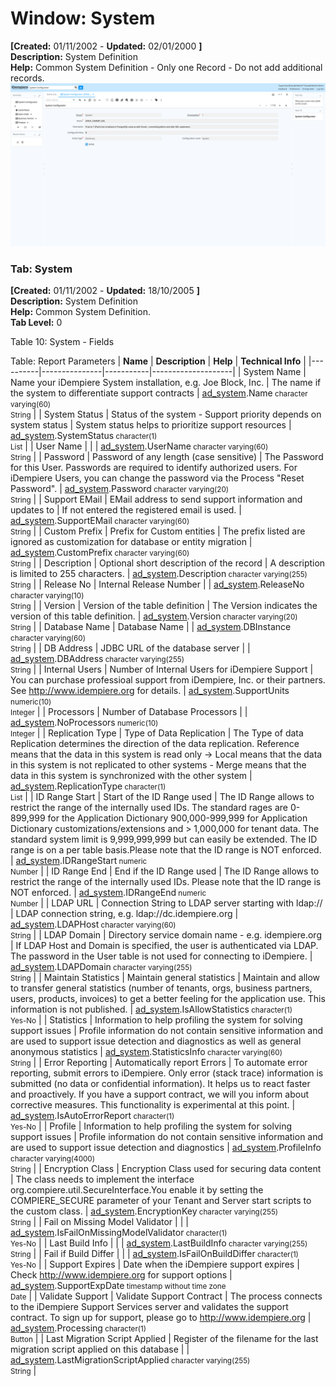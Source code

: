 # Window: System

**[Created:** 01/11/2002 - **Updated:** 02/01/2000 **]**  
**Description:** System Definition  
**Help:** Common System Definition - Only one Record - Do not add additional records.  
![](/img/docs/manual/System-Window_iDempiere_v12.0.0.png)

### Tab: System

**[Created:** 01/11/2002 - **Updated:** 18/10/2005 **]**   
**Description:** System Definition  
**Help:** Common System Definition.  
**Tab Level:** 0

Table 10: System - Fields 

Table: Report Parameters
| **Name** | **Description** | **Help** | **Technical Info** |
|----------|---------------|-----------|--------------------|
| System Name | Name your iDempiere System installation, e.g. Joe Block, Inc. | The name if the system to differentiate support contracts | [ad_system](https://idempiere-schemaspy.muriloht.com/adempiere/tables/ad_system.html).Name<small> character varying(60) <br/> String</small> | 
| System Status | Status of the system - Support priority depends on system status | System status helps to prioritize support resources | [ad_system](https://idempiere-schemaspy.muriloht.com/adempiere/tables/ad_system.html).SystemStatus<small> character(1) <br/> List</small> | 
| User Name |  |  | [ad_system](https://idempiere-schemaspy.muriloht.com/adempiere/tables/ad_system.html).UserName<small> character varying(60) <br/> String</small> | 
| Password | Password of any length (case sensitive) | The Password for this User.  Passwords are required to identify authorized users.  For iDempiere Users, you can change the password via the Process &quot;Reset Password&quot;. | [ad_system](https://idempiere-schemaspy.muriloht.com/adempiere/tables/ad_system.html).Password<small> character varying(20) <br/> String</small> | 
| Support EMail | EMail address to send support information and updates to | If not entered the registered email is used. | [ad_system](https://idempiere-schemaspy.muriloht.com/adempiere/tables/ad_system.html).SupportEMail<small> character varying(60) <br/> String</small> | 
| Custom Prefix | Prefix for Custom entities | The prefix listed are ignored as customization for database or entity migration | [ad_system](https://idempiere-schemaspy.muriloht.com/adempiere/tables/ad_system.html).CustomPrefix<small> character varying(60) <br/> String</small> | 
| Description | Optional short description of the record | A description is limited to 255 characters. | [ad_system](https://idempiere-schemaspy.muriloht.com/adempiere/tables/ad_system.html).Description<small> character varying(255) <br/> String</small> | 
| Release No | Internal Release Number |  | [ad_system](https://idempiere-schemaspy.muriloht.com/adempiere/tables/ad_system.html).ReleaseNo<small> character varying(10) <br/> String</small> | 
| Version | Version of the table definition | The Version indicates the version of this table definition. | [ad_system](https://idempiere-schemaspy.muriloht.com/adempiere/tables/ad_system.html).Version<small> character varying(20) <br/> String</small> | 
| Database Name | Database Name |  | [ad_system](https://idempiere-schemaspy.muriloht.com/adempiere/tables/ad_system.html).DBInstance<small> character varying(60) <br/> String</small> | 
| DB Address | JDBC URL of the database server |  | [ad_system](https://idempiere-schemaspy.muriloht.com/adempiere/tables/ad_system.html).DBAddress<small> character varying(255) <br/> String</small> | 
| Internal Users | Number of Internal Users for iDempiere Support | You can purchase professioal support from iDempiere, Inc. or their partners.  See http://www.idempiere.org for details. | [ad_system](https://idempiere-schemaspy.muriloht.com/adempiere/tables/ad_system.html).SupportUnits<small> numeric(10) <br/> Integer</small> | 
| Processors | Number of Database Processors |  | [ad_system](https://idempiere-schemaspy.muriloht.com/adempiere/tables/ad_system.html).NoProcessors<small> numeric(10) <br/> Integer</small> | 
| Replication Type | Type of Data Replication | The Type of data Replication determines the direction of the data replication.  Reference means that the data in this system is read only -&gt; Local means that the data in this system is not replicated to other systems - Merge means that the data in this system is synchronized with the other system | [ad_system](https://idempiere-schemaspy.muriloht.com/adempiere/tables/ad_system.html).ReplicationType<small> character(1) <br/> List</small> | 
| ID Range Start | Start of the ID Range used | The ID Range allows to restrict the range of the internally used IDs. The standard rages are 0-899,999 for the Application Dictionary 900,000-999,999 for Application Dictionary customizations/extensions and &gt; 1,000,000 for tenant data. The standard system limit is 9,999,999,999 but can easily be extended.  The ID range is on a per table basis.Please note that the ID range is NOT enforced. | [ad_system](https://idempiere-schemaspy.muriloht.com/adempiere/tables/ad_system.html).IDRangeStart<small> numeric <br/> Number</small> | 
| ID Range End | End if the ID Range used | The ID Range allows to restrict the range of the internally used IDs. Please note that the ID range is NOT enforced. | [ad_system](https://idempiere-schemaspy.muriloht.com/adempiere/tables/ad_system.html).IDRangeEnd<small> numeric <br/> Number</small> | 
| LDAP URL | Connection String to LDAP server starting with ldap:// | LDAP connection string, e.g. ldap://dc.idempiere.org | [ad_system](https://idempiere-schemaspy.muriloht.com/adempiere/tables/ad_system.html).LDAPHost<small> character varying(60) <br/> String</small> | 
| LDAP Domain | Directory service domain name - e.g. idempiere.org | If LDAP Host and Domain is specified, the user is authenticated via LDAP. The password in the User table is not used for connecting to iDempiere. | [ad_system](https://idempiere-schemaspy.muriloht.com/adempiere/tables/ad_system.html).LDAPDomain<small> character varying(255) <br/> String</small> | 
| Maintain Statistics | Maintain general statistics | Maintain and allow to transfer general statistics (number of tenants, orgs, business partners, users, products, invoices) to get a better feeling for the application use.  This information is not published. | [ad_system](https://idempiere-schemaspy.muriloht.com/adempiere/tables/ad_system.html).IsAllowStatistics<small> character(1) <br/> Yes-No</small> | 
| Statistics | Information to help profiling the system for solving support issues | Profile information do not contain sensitive information and are used to support issue detection and diagnostics as well as general anonymous statistics | [ad_system](https://idempiere-schemaspy.muriloht.com/adempiere/tables/ad_system.html).StatisticsInfo<small> character varying(60) <br/> String</small> | 
| Error Reporting | Automatically report Errors | To automate error reporting, submit errors to iDempiere. Only error (stack trace) information is submitted (no data or confidential information).  It helps us to react faster and proactively.  If you have a support contract, we will you inform about corrective measures.  This functionality is experimental at this point. | [ad_system](https://idempiere-schemaspy.muriloht.com/adempiere/tables/ad_system.html).IsAutoErrorReport<small> character(1) <br/> Yes-No</small> | 
| Profile | Information to help profiling the system for solving support issues | Profile information do not contain sensitive information and are used to support issue detection and diagnostics | [ad_system](https://idempiere-schemaspy.muriloht.com/adempiere/tables/ad_system.html).ProfileInfo<small> character varying(4000) <br/> String</small> | 
| Encryption Class | Encryption Class used for securing data content | The class needs to implement the interface org.compiere.util.SecureInterface.You enable it by setting the COMPIERE_SECURE parameter of your Tenant and Server start scripts to the custom class. | [ad_system](https://idempiere-schemaspy.muriloht.com/adempiere/tables/ad_system.html).EncryptionKey<small> character varying(255) <br/> String</small> | 
| Fail on Missing Model Validator |  |  | [ad_system](https://idempiere-schemaspy.muriloht.com/adempiere/tables/ad_system.html).IsFailOnMissingModelValidator<small> character(1) <br/> Yes-No</small> | 
| Last Build Info |  |  | [ad_system](https://idempiere-schemaspy.muriloht.com/adempiere/tables/ad_system.html).LastBuildInfo<small> character varying(255) <br/> String</small> | 
| Fail if Build Differ |  |  | [ad_system](https://idempiere-schemaspy.muriloht.com/adempiere/tables/ad_system.html).IsFailOnBuildDiffer<small> character(1) <br/> Yes-No</small> | 
| Support Expires | Date when the iDempiere support expires | Check http://www.idempiere.org for support options | [ad_system](https://idempiere-schemaspy.muriloht.com/adempiere/tables/ad_system.html).SupportExpDate<small> timestamp without time zone <br/> Date</small> | 
| Validate Support | Validate Support Contract | The process connects to the iDempiere Support Services server and validates the support contract.  To sign up for support, please go to http://www.idempiere.org | [ad_system](https://idempiere-schemaspy.muriloht.com/adempiere/tables/ad_system.html).Processing<small> character(1) <br/> Button</small> | 
| Last Migration Script Applied | Register of the filename for the last migration script applied on this database |  | [ad_system](https://idempiere-schemaspy.muriloht.com/adempiere/tables/ad_system.html).LastMigrationScriptApplied<small> character varying(255) <br/> String</small> | 



